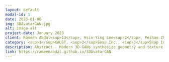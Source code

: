 ```yaml
---
layout: default
modal-id: 1
date: 2023-01-06
img: 3DAvatarGAN.jpg
alt: image-alt
project-date: January 2023
client: Rameen Abdal<sup>13</sup>, Hsin-Ying Lee<sup>2</sup>, Peihao Zhu<sup>13</sup>, Menglei Chai<sup>2</sup>, Aliaksandr Siarohin<sup>2</sup> Peter Wonka<sup>1</sup>, Sergey Tulyakov<sup>2</sup>
category: <sup>1</sup>KAUST, <sup>2</sup>Snap Inc., <sup>3</sup>Snap Inc. internship
description: Abstract - Modern 3D-GANs synthesize geometry and texture by training on large-scale datasets with a consistent structure. Training such models on stylized, artistic data, with often unknown, highly variable geometry, and camera information has not yet been shown possible. Can we train a 3D GAN on such artistic data, while maintaining multiview consistency and texture quality? To this end, we propose an adaptation framework, where the source domain is a pre-trained 3D-GAN, while the target domain is a 2DGAN trained on artistic datasets. We then distill the knowledge from a 2D generator to the source 3D generator. To do that, we first propose an optimization-based method to align the distributions of camera parameters across domains. Second, we propose regularizations necessary to learn high-quality texture, while avoiding degenerate geometric solutions, such as flat shapes. Third, we show a deformation-based technique for modeling exaggerated geometry of artistic domains, enabling—as a byproduct— personalized geometric editing. Finally, we propose a novel inversion method for 3D-GANs linking the latent spaces of the source and the target domains. Our contributions—for the first time—allow for the generation, editing, and animation of personalized artistic 3D avatars on artistic datasets.
link: https://rameenabdal.github.io/3DAvatarGAN
---
```

